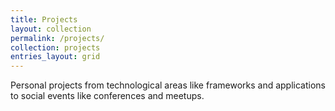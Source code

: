```yaml
---
title: Projects
layout: collection
permalink: /projects/
collection: projects
entries_layout: grid
---
```


Personal projects from technological areas like frameworks and applications to social events like conferences and meetups.
